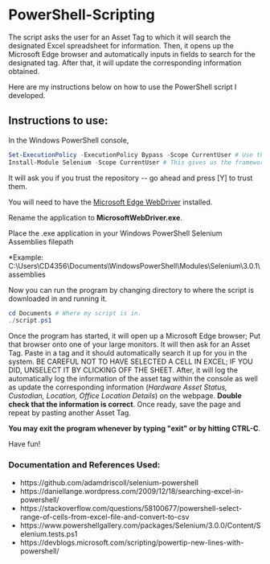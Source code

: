 # PowerShell-Scripting
The script asks the user for an Asset Tag to which it will search the designated Excel spreadsheet for information. Then, it opens up the Microsoft Edge browser and automatically inputs in fields to search for the designated tag. After that, it will update the corresponding information obtained.

Here are my instructions below on how to use the PowerShell script I developed.

## Instructions to use:
In the Windows PowerShell console, 
```powershell
Set-ExecutionPolicy -ExecutionPolicy Bypass -Scope CurrentUser # Use this if you are restricted by admin privileges.
Install-Module Selenium -Scope CurrentUser # This gives us the framework that allows us to manipulate the web browser.
```
It will ask you if you trust the repository -- go ahead and press [Y] to trust them.

You will need to have the [Microsoft Edge WebDriver](https://developer.microsoft.com/en-us/microsoft-edge/tools/webdriver/) installed.

Rename the application to **MicrosoftWebDriver.exe**. 

Place the .exe application in your Windows PowerShell Selenium Assemblies filepath 

*Example: C:\Users\CD4356\Documents\WindowsPowerShell\Modules\Selenium\3.0.1\assemblies

Now you can run the program by changing directory to where the script is downloaded in and running it.
```powershell
cd Documents # Where my script is in.
./script.ps1
```
Once the program has started, it will open up a Microsoft Edge browser; Put that browser onto one of your large monitors. It will then ask for an Asset Tag. Paste in a tag and it should automatically search it up for you in the system. BE CAREFUL NOT TO HAVE SELECTED A CELL IN EXCEL; IF YOU DID, UNSELECT IT BY CLICKING OFF THE SHEET. After, it will log the automatically log the information of the asset tag within the console as well as update the corresponding information (*Hardware Asset Status, Custodian, Location, Office Location Details*) on the webpage. **Double check that the information is correct**. Once ready, save the page and repeat by pasting another Asset Tag. 

**You may exit the program whenever by typing "exit" or by hitting CTRL-C**.

Have fun!
### Documentation and References Used:
<ul>
  <li> https://github.com/adamdriscoll/selenium-powershell </li>
  <li> https://daniellange.wordpress.com/2009/12/18/searching-excel-in-powershell/ </li>
  <li> https://stackoverflow.com/questions/58100677/powershell-select-range-of-cells-from-excel-file-and-convert-to-csv </li>
  <li> https://www.powershellgallery.com/packages/Selenium/3.0.0/Content/Selenium.tests.ps1 </li>
  <li> https://devblogs.microsoft.com/scripting/powertip-new-lines-with-powershell/ </li>
</ul>
